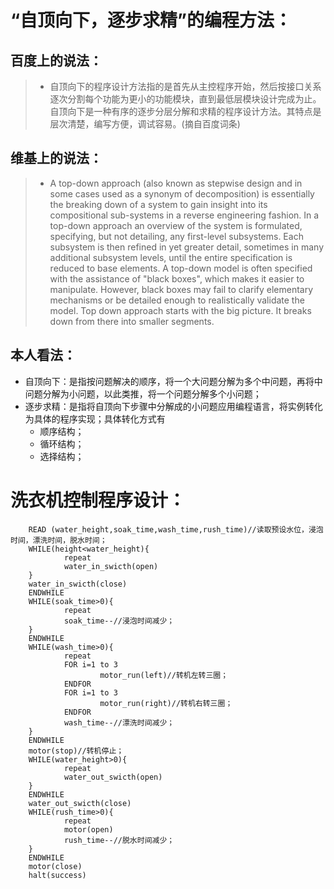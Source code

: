 # “自顶向下，逐步求精”的编程方法：
## 百度上的说法：
>* 自顶向下的程序设计方法指的是首先从主控程序开始，然后按接口关系逐次分割每个功能为更小的功能模块，直到最低层模块设计完成为止。自顶向下是一种有序的逐步分层分解和求精的程序设计方法。其特点是层次清楚，编写方便，调试容易。(摘自百度词条)


## 维基上的说法：


>* A top-down approach (also known as stepwise design and in some cases used as a synonym of decomposition) is essentially the breaking down of a system to gain insight into its compositional sub-systems in a reverse engineering fashion. In a top-down approach an overview of the system is formulated, specifying, but not detailing, any first-level subsystems. Each subsystem is then refined in yet greater detail, sometimes in many additional subsystem levels, until the entire specification is reduced to base elements. A top-down model is often specified with the assistance of "black boxes", which makes it easier to manipulate. However, black boxes may fail to clarify elementary mechanisms or be detailed enough to realistically validate the model. Top down approach starts with the big picture. It breaks down from there into smaller segments.

## 本人看法：
* 自顶向下：是指按问题解决的顺序，将一个大问题分解为多个中问题，再将中问题分解为小问题，以此类推，将一个问题分解多个小问题；
* 逐步求精：是指将自顶向下步骤中分解成的小问题应用编程语言，将实例转化为具体的程序实现；具体转化方式有 
    * 顺序结构；
    * 循环结构；
    * 选择结构；



# 洗衣机控制程序设计：
        
        READ (water_height,soak_time,wash_time,rush_time)//读取预设水位，浸泡时间，漂洗时间，脱水时间；
        WHILE(height<water_height){
                repeat
                water_in_swicth(open)
        }
        water_in_swicth(close)
        ENDWHILE
        WHILE(soak_time>0){
                repeat
                soak_time--//浸泡时间减少；
        }
        ENDWHILE
        WHILE(wash_time>0){
                repeat
                FOR i=1 to 3
                        motor_run(left)//转机左转三圈；
                ENDFOR
                FOR i=1 to 3
                        motor_run(right)//转机右转三圈；
                ENDFOR
                wash_time--//漂洗时间减少；
        }
        ENDWHILE
        motor(stop)//转机停止；
        WHILE(water_height>0){
                repeat
                water_out_swicth(open)
        }
        ENDWHILE
        water_out_swicth(close)
        WHILE(rush_time>0){
                repeat
                motor(open)
                rush_time--//脱水时间减少；
        }
        ENDWHILE
        motor(close)
        halt(success) 

